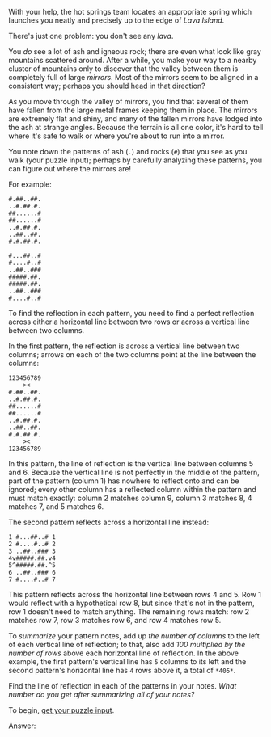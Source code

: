 With your help, the hot springs team locates an appropriate spring which launches you neatly and precisely up to the edge of *Lava Island*.

There's just one problem: you don't see any *lava*.

You *do* see a lot of ash and igneous rock; there are even what look like gray mountains scattered around. After a while, you make your way to a nearby cluster of mountains only to discover that the valley between them is completely full of large *mirrors*. Most of the mirrors seem to be aligned in a consistent way; perhaps you should head in that direction?

As you move through the valley of mirrors, you find that several of them have fallen from the large metal frames keeping them in place. The mirrors are extremely flat and shiny, and many of the fallen mirrors have lodged into the ash at strange angles. Because the terrain is all one color, it's hard to tell where it's safe to walk or where you're about to run into a mirror.

You note down the patterns of ash (`.`) and rocks (`#`) that you see as you walk (your puzzle input); perhaps by carefully analyzing these patterns, you can figure out where the mirrors are!

For example:

```
#.##..##.
..#.##.#.
##......#
##......#
..#.##.#.
..##..##.
#.#.##.#.

#...##..#
#....#..#
..##..###
#####.##.
#####.##.
..##..###
#....#..#

```

To find the reflection in each pattern, you need to find a perfect reflection across either a horizontal line between two rows or across a vertical line between two columns.

In the first pattern, the reflection is across a vertical line between two columns; arrows on each of the two columns point at the line between the columns:

```
123456789
    ><   
#.##..##.
..#.##.#.
##......#
##......#
..#.##.#.
..##..##.
#.#.##.#.
    ><   
123456789

```

In this pattern, the line of reflection is the vertical line between columns 5 and 6. Because the vertical line is not perfectly in the middle of the pattern, part of the pattern (column 1) has nowhere to reflect onto and can be ignored; every other column has a reflected column within the pattern and must match exactly: column 2 matches column 9, column 3 matches 8, 4 matches 7, and 5 matches 6.

The second pattern reflects across a horizontal line instead:

```
1 #...##..# 1
2 #....#..# 2
3 ..##..### 3
4v#####.##.v4
5^#####.##.^5
6 ..##..### 6
7 #....#..# 7

```

This pattern reflects across the horizontal line between rows 4 and 5. Row 1 would reflect with a hypothetical row 8, but since that's not in the pattern, row 1 doesn't need to match anything. The remaining rows match: row 2 matches row 7, row 3 matches row 6, and row 4 matches row 5.

To *summarize* your pattern notes, add up *the number of columns* to the left of each vertical line of reflection; to that, also add *100 multiplied by the number of rows* above each horizontal line of reflection. In the above example, the first pattern's vertical line has `5` columns to its left and the second pattern's horizontal line has `4` rows above it, a total of `*405*`.

Find the line of reflection in each of the patterns in your notes. *What number do you get after summarizing all of your notes?*

To begin, [get your puzzle input](13/input).

Answer: